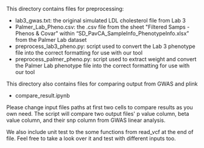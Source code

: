 This directory contains files for preprocessing:
* lab3_gwas.txt: the original simulated LDL cholesterol file from Lab 3
* Palmer_Lab_Pheno.csv: the .csv file from the sheet "Filtered Samps - Phenos & Covar" within “SD_PavCA_SampleInfo_PhenotypeInfo.xlsx” from the Palmer Lab dataset
* preprocess_lab3_pheno.py: script used to convert the Lab 3 phenotype file into the correct formatting for use with our tool
* preprocess_palmer_pheno.py: script used to extract weight and convert the Palmer Lab phenotype file into the correct formatting for use with our tool


This directory also contains files for comparing output from GWAS and plink
* compare_result.ipynb

Please change input files paths at first two cells to compare results as you own need. The script will compare two output files' p value column, beta value column, and their snp column from GWAS linear analysis. 

We also include unit test to the some functions from read_vcf at the end of file. Feel free to take a look over it and test with different inputs too. 
